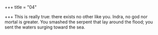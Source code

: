 +++
title = "04"

+++
This is really true: there exists no other like you. Indra, no god nor  mortal is greater.
You smashed the serpent that lay around the flood; you sent the waters  surging toward the sea.